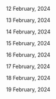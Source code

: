 12 February, 2024

13 February, 2024

14 February, 2024

15 February, 2024

16 February, 2024

17 February, 2024

18 February, 2024

19 February, 2024